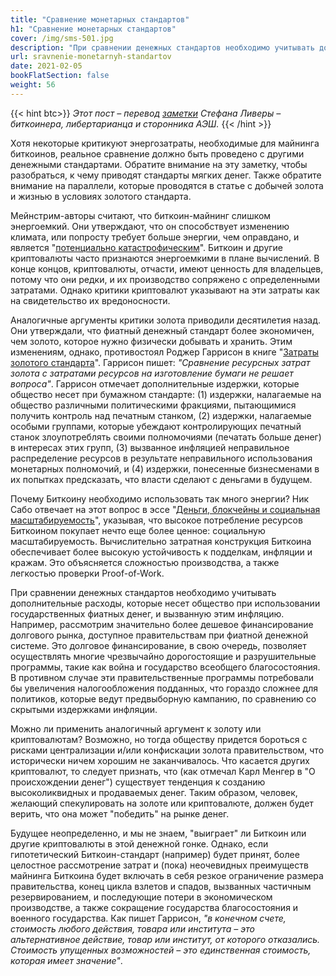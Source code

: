 ```yaml
---
title: "Сравнение монетарных стандартов"
h1: "Сравнение монетарных стандартов"
cover: /img/sms-501.jpg
description: "При сравнении денежных стандартов необходимо учитывать дополнительные расходы, которые несет общество при использовании государственных фиатных денег, и вызванную этим инфляцию."
url: sravnenie-monetarnyh-standartov
date: 2021-02-05
bookFlatSection: false
weight: 56
---
```


{{< hint btc>}}
_Этот пост – перевод [заметки](https://learn.saylor.org/mod/page/view.php?id=30722) Стефана Ливеры – биткоинера, либертарианца и сторонника АЭШ._
{{< /hint >}}

Хотя некоторые критикуют энергозатраты, необходимые для майнинга биткоинов, реальное сравнение должно быть проведено с другими денежными стандартами. Обратите внимание на эту заметку, чтобы разобраться, к чему приводят стандарты мягких денег. Также обратите внимание на параллели, которые проводятся в статье с добычей золота и жизнью в условиях золотого стандарта.

Мейнстрим-авторы считают, что биткоин-майнинг слишком энергоемкий. Они утверждают, что он способствует изменению климата, или попросту требует больше энергии, чем оправдано, и является "[потенциально катастрофическим](https://theconversation.com/the-utopian-currency-bitcoin-is-a-potentially-catastrophic-energy-guzzler-88871)". Биткоин и другие криптовалюты часто признаются энергоемкими в плане вычислений. В конце концов, криптовалюты, отчасти, имеют ценность для владельцев, потому что они редки, и их производство сопряжено с определенными затратами. Однако критики криптовалют указывают на эти затраты как на свидетельство их вредоносности.

Аналогичные аргументы критики золота приводили десятилетия назад. Они утверждали, что фиатный денежный стандарт более экономичен, чем золото, которое нужно физически добывать и хранить. Этим изменениям, однако, противостоял Роджер Гаррисон в книге "[Затраты золотого стандарта](https://webhome.auburn.edu/~garriro/g4gold.htm)". Гаррисон пишет: _"Сравнение ресурсных затрат золота с затратами ресурсов на изготовление бумаги не решает вопроса"_. Гаррисон отмечает дополнительные издержки, которые общество несет при бумажном стандарте: (1) издержки, налагаемые на общество различными политическими фракциями, пытающимися получить контроль над печатным станком, (2) издержки, налагаемые особыми группами, которые убеждают контролирующих печатный станок злоупотреблять своими полномочиями (печатать больше денег) в интересах этих групп, (3) вызванное инфляцией неправильное распределение ресурсов в результате неправильного использования монетарных полномочий, и (4) издержки, понесенные бизнесменами в их попытках предсказать, что власти сделают с деньгами в будущем.

Почему Биткоину необходимо использовать так много энергии? Ник Сабо отвечает на этот вопрос в эссе "[Деньги, блокчейны и социальная масштабируемость](https://www.21ideas.org/theory-economics-money-blockchains-and-social-scalability/)", указывая, что высокое потребление ресурсов Биткоином покупает нечто еще более ценное: социальную масштабируемость. Вычислительно затратная конструкция Биткоина обеспечивает более высокую устойчивость к подделкам, инфляции и кражам. Это объясняется сложностью производства, а также легкостью проверки Proof-of-Work.

При сравнении денежных стандартов необходимо учитывать дополнительные расходы, которые несет общество при использовании государственных фиатных денег, и вызванную этим инфляцию. Например, рассмотрим значительно более дешевое финансирование долгового рынка, доступное правительствам при фиатной денежной системе. Это долговое финансирование, в свою очередь, позволяет осуществлять многие чрезвычайно дорогостоящие и разрушительные программы, такие как война и государство всеобщего благосостояния. В противном случае эти правительственные программы потребовали бы увеличения налогообложения подданных, что гораздо сложнее для политиков, которые ведут предвыборную кампанию, по сравнению со скрытыми издержками инфляции.

Можно ли применить аналогичный аргумент к золоту или криптовалютам? Возможно, но тогда обществу придется бороться с рисками централизации и/или конфискации золота правительством, что исторически ничем хорошим не заканчивалось. Что касается других криптовалют, то следует признать, что (как отмечал Карл Менгер в "О происхождении денег") существует тенденция к созданию высоколиквидных и продаваемых денег. Таким образом, человек, желающий спекулировать на золоте или криптовалюте, должен будет верить, что она может "победить" на рынке денег.

Будущее неопределенно, и мы не знаем, "выиграет" ли Биткоин или другие криптовалюты в этой денежной гонке. Однако, если гипотетический Биткоин-стандарт (например) будет принят, более целостное рассмотрение затрат и (пока) неочевидных преимуществ майнинга Биткоина будет включать в себя резкое ограничение размера правительства, конец цикла взлетов и спадов, вызванных частичным резервированием, и последующие потери в экономическом производстве, а также сокращение государства благосостояния и военного государства. Как пишет Гаррисон, _"в конечном счете, стоимость любого действия, товара или института – это альтернативное действие, товар или институт, от которого отказались. Стоимость упущенных возможностей – это единственная стоимость, которая имеет значение"_.
